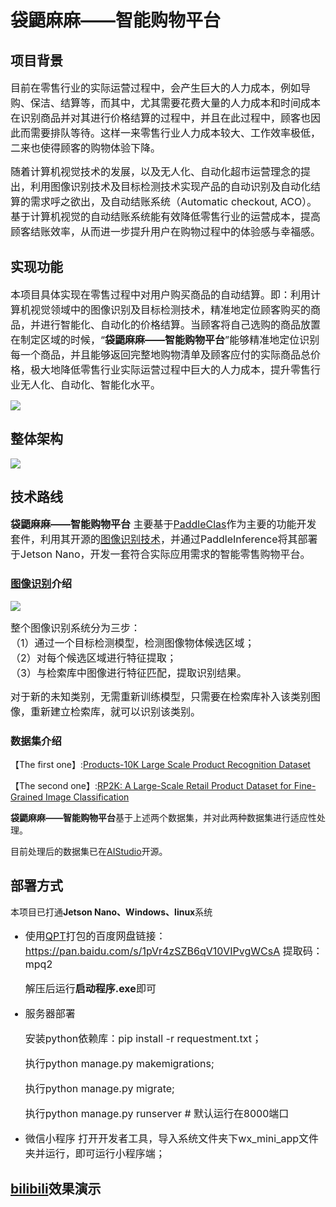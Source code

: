
# 袋鼯麻麻——智能购物平台

## 项目背景
<font size=3 >目前在零售行业的实际运营过程中，会产生巨大的人力成本，例如导购、保洁、结算等，而其中，尤其需要花费大量的人力成本和时间成本在识别商品并对其进行价格结算的过程中，并且在此过程中，顾客也因此而需要排队等待。这样一来零售行业人力成本较大、工作效率极低，二来也使得顾客的购物体验下降。  
  
随着计算机视觉技术的发展，以及无人化、自动化超市运营理念的提出，利用图像识别技术及目标检测技术实现产品的自动识别及自动化结算的需求呼之欲出，及自动结账系统（Automatic checkout, ACO）。基于计算机视觉的自动结账系统能有效降低零售行业的运营成本，提高顾客结账效率，从而进一步提升用户在购物过程中的体验感与幸福感。  </font>

## 实现功能
<font size=3 >本项目具体实现在零售过程中对用户购买商品的自动结算。即：利用计算机视觉领域中的图像识别及目标检测技术，精准地定位顾客购买的商品，并进行智能化、自动化的价格结算。当顾客将自己选购的商品放置在制定区域的时候，“**袋鼯麻麻——智能购物平台**”能够精准地定位识别每一个商品，并且能够返回完整地购物清单及顾客应付的实际商品总价格，极大地降低零售行业实际运营过程中巨大的人力成本，提升零售行业无人化、自动化、智能化水平。  </font>  
<div style="align: center">
<img src="https://ai-studio-static-online.cdn.bcebos.com/56a6521f80754fcdb12ab433e35ce343b7a5e475b56446e8beb4d9c93213e7b3"/>
</div>

## 整体架构

![](https://ai-studio-static-online.cdn.bcebos.com/59f875129c854cdfb7cbb3435f5004c37ffed920756b41e5bde49e98c09cd0ab) 

## 技术路线
<font size=3 >**袋鼯麻麻——智能购物平台** 主要基于[PaddleClas](https://github.com/PaddlePaddle/PaddleClas)作为主要的功能开发套件，利用其开源的[图像识别技术](https://github.com/PaddlePaddle/PaddleClas/blob/release/2.3/docs/zh_CN/tutorials/quick_start_recognition.md)，并通过PaddleInference将其部署于Jetson Nano，开发一套符合实际应用需求的智能零售购物平台。  </font>

### [图像识别](https://arxiv.org/pdf/2111.00775.pdf)介绍
![](https://ai-studio-static-online.cdn.bcebos.com/277b4a0641234484a529054791505f9f3fba0faa4b2047838ebbadc3663af0ac) 

<font size=3 >整个图像识别系统分为三步：  
（1）通过一个目标检测模型，检测图像物体候选区域；  
（2）对每个候选区域进行特征提取；  
（3）与检索库中图像进行特征匹配，提取识别结果。

对于新的未知类别，无需重新训练模型，只需要在检索库补入该类别图像，重新建立检索库，就可以识别该类别。  </font>

### 数据集介绍
【The first one】:[Products-10K Large Scale Product Recognition Dataset](https://arxiv.org/abs/2006.12634)  

【The second one】:[RP2K: A Large-Scale Retail Product Dataset for Fine-Grained Image Classification](https://www.pinlandata.com/rp2k_dataset)  

**袋鼯麻麻——智能购物平台**基于上述两个数据集，并对此两种数据集进行适应性处理。  


目前处理后的数据集已在[AIStudio](https://aistudio.baidu.com/aistudio/datasetdetail/108651)开源。 </font>


## 部署方式
本项目已打通**Jetson Nano、Windows、linux**系统

<font size=3 >
  
  - 使用[QPT](https://github.com/QPT-Family/QPT)打包的百度网盘链接：https://pan.baidu.com/s/1pVr4zSZB6qV10VIPvgWCsA  提取码：mpq2  
  
    解压后运行**启动程序.exe**即可
  
  - 服务器部署  
  
    安装python依赖库：pip install -r requestment.txt；  
  
    执行python manage.py makemigrations;  

    执行python manage.py migrate;  
  
    执行python manage.py runserver # 默认运行在8000端口  

  - 微信小程序
    打开开发者工具，导入系统文件夹下wx_mini_app文件夹并运行，即可运行小程序端；  </font>

## [bilibili](https://www.bilibili.com/video/BV19q4y1G7bx#reply5654379507)效果演示

